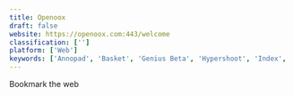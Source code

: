 ```yaml
---
title: Openoox
draft: false 
website: https://openoox.com:443/welcome
classification: ['']
platform: ['Web']
keywords: ['Annopad', 'Basket', 'Genius Beta', 'Hypershoot', 'Index', 'Instapaper', 'Just Read', 'KanyeText', 'Kifi', 'Linkpack', 'MediumEditor', 'MyFrama', 'OneBar', 'Raindrop.io', 'Stash.ai', 'Tettra', 'The Urlist']
---
```

Bookmark the web